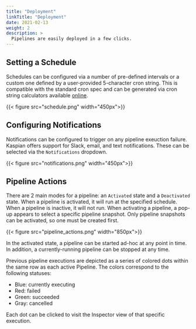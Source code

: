 ```yaml
---
title: "Deployment"
linkTitle: "Deployment"
date: 2021-02-13
weight: 2
description: >
  Pipelines are easily deployed in a few clicks.
---
```


## Setting a Schedule
Schedules can be configured via a number of pre-defined intervals or a custom one defined by a user-provided 5-character cron string. This is compatible with the standard cron spec and can be generated via cron string calculators available [online](https://crontab.guru/).

{{< figure src="schedule.png" width="450px">}}

## Configuring Notifications
Notifications can be configured to trigger on any pipeline exeuction failure. Kaspian offers support for Slack, email, and text notifications. These can be selected via the `Notifications` dropdown.

{{< figure src="notifications.png" width="450px">}}

## Pipeline Actions
There are 2 main modes for a pipeline: an `Activated` state and a `Deactivated` state. When a pipeline is activated, it will run at the specified schedule. When a pipeline is inactive, it will not run. When activating a pipeline, a pop-up appears to select a specific pipeline snapshot. Only pipeline snapshots can be activated, so one must be created first.

{{< figure src="pipeline_actions.png" width="850px">}}

In the activated state, a pipeline can be started ad-hoc at any point in time. In addition, a currently-running pipeline can be stopped at any time.

Previous pipeline executions are depicted as a series of colored dots within the same row as each active Pipeline. The colors correspond to the following statuses:
* Blue: currently executing
* Red: failed
* Green: succeeded
* Gray: cancelled

Each dot can be clicked to visit the Inspector view of that specific execution.
